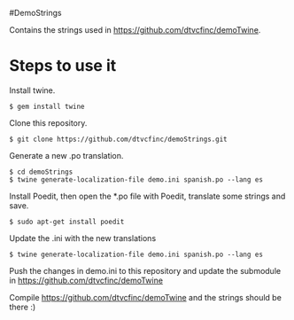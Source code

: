 #DemoStrings

Contains the strings used in https://github.com/dtvcfinc/demoTwine.

# Steps to use it

Install twine.

	$ gem install twine

Clone this repository.

	$ git clone https://github.com/dtvcfinc/demoStrings.git
  
Generate a new .po translation.

	$ cd demoStrings
	$ twine generate-localization-file demo.ini spanish.po --lang es
  
Install Poedit, then open the *.po file with Poedit, translate some strings and save.

	$ sudo apt-get install poedit
 
Update the .ini with the new translations 

	$ twine generate-localization-file demo.ini spanish.po --lang es

Push the changes in demo.ini to this repository and update the submodule in https://github.com/dtvcfinc/demoTwine

Compile https://github.com/dtvcfinc/demoTwine and the strings should be there :)

